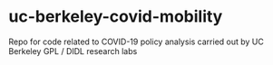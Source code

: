 # uc-berkeley-covid-mobility
Repo for code related to COVID-19 policy analysis carried out by UC Berkeley GPL / DIDL research labs
